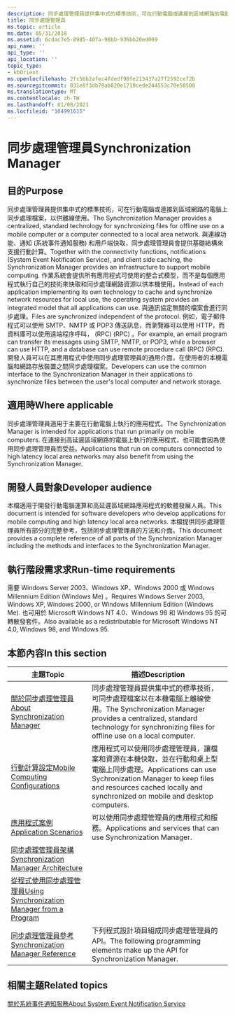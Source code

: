 ```yaml
---
description: 同步處理管理員提供集中式的標準技術，可在行動電腦或連接到區域網路的電腦上同步處理檔案，以供離線使用。
title: 同步處理管理員
ms.topic: article
ms.date: 05/31/2018
ms.assetid: 6cdac7e5-8985-407a-98bb-936bb20ed069
api_name: ''
api_type: ''
api_location: ''
topic_type:
- kbOrient
ms.openlocfilehash: 2fc56b2afec4fdedf98fe213437a27f2592ce72b
ms.sourcegitcommit: 831e8f3db78ab820e1710cede244553c70e50500
ms.translationtype: MT
ms.contentlocale: zh-TW
ms.lasthandoff: 01/08/2021
ms.locfileid: "104991615"
---
```

# <a name="synchronization-manager"></a><span data-ttu-id="ca231-103">同步處理管理員</span><span class="sxs-lookup"><span data-stu-id="ca231-103">Synchronization Manager</span></span>

## <a name="purpose"></a><span data-ttu-id="ca231-104">目的</span><span class="sxs-lookup"><span data-stu-id="ca231-104">Purpose</span></span>

<span data-ttu-id="ca231-105">同步處理管理員提供集中式的標準技術，可在行動電腦或連接到區域網路的電腦上同步處理檔案，以供離線使用。</span><span class="sxs-lookup"><span data-stu-id="ca231-105">The Synchronization Manager provides a centralized, standard technology for synchronizing files for offline use on a mobile computer or a computer connected to a local area network.</span></span> <span data-ttu-id="ca231-106">與連線功能、通知 (系統事件通知服務) 和用戶端快取，同步處理管理員會提供基礎結構來支援行動計算。</span><span class="sxs-lookup"><span data-stu-id="ca231-106">Together with the connectivity functions, notifications (System Event Notification Service), and client side caching, the Synchronization Manager provides an infrastructure to support mobile computing.</span></span> <span data-ttu-id="ca231-107">作業系統會提供所有應用程式可使用的整合式模型，而不是每個應用程式執行自己的技術來快取和同步處理網路資源以供本機使用。</span><span class="sxs-lookup"><span data-stu-id="ca231-107">Instead of each application implementing its own technology to cache and synchronize network resources for local use, the operating system provides an integrated model that all applications can use.</span></span> <span data-ttu-id="ca231-108">與通訊協定無關的檔案會進行同步處理。</span><span class="sxs-lookup"><span data-stu-id="ca231-108">Files are synchronized independent of the protocol.</span></span> <span data-ttu-id="ca231-109">例如，電子郵件程式可以使用 SMTP、NMTP 或 POP3 傳送訊息，而瀏覽器可以使用 HTTP，而資料庫可以使用遠端程序呼叫， (RPC)  (RPC) 。</span><span class="sxs-lookup"><span data-stu-id="ca231-109">For example, an email program can transfer its messages using SMTP, NMTP, or POP3, while a browser can use HTTP, and a database can use remote procedure call (RPC) (RPC).</span></span> <span data-ttu-id="ca231-110">開發人員可以在其應用程式中使用同步處理管理員的通用介面，在使用者的本機電腦和網路存放裝置之間同步處理檔案。</span><span class="sxs-lookup"><span data-stu-id="ca231-110">Developers can use the common interface to the Synchronization Manager in their applications to synchronize files between the user's local computer and network storage.</span></span>

## <a name="where-applicable"></a><span data-ttu-id="ca231-111">適用時</span><span class="sxs-lookup"><span data-stu-id="ca231-111">Where applicable</span></span>

<span data-ttu-id="ca231-112">同步處理管理員適用于主要在行動電腦上執行的應用程式。</span><span class="sxs-lookup"><span data-stu-id="ca231-112">The Synchronization Manager is intended for applications that run primarily on mobile computers.</span></span> <span data-ttu-id="ca231-113">在連接到高延遲區域網路的電腦上執行的應用程式，也可能會因為使用同步處理管理員而受益。</span><span class="sxs-lookup"><span data-stu-id="ca231-113">Applications that run on computers connected to high latency local area networks may also benefit from using the Synchronization Manager.</span></span>

## <a name="developer-audience"></a><span data-ttu-id="ca231-114">開發人員對象</span><span class="sxs-lookup"><span data-stu-id="ca231-114">Developer audience</span></span>

<span data-ttu-id="ca231-115">本檔適用于開發行動電腦運算和高延遲區域網路應用程式的軟體發展人員。</span><span class="sxs-lookup"><span data-stu-id="ca231-115">This document is intended for software developers who develop applications for mobile computing and high latency local area networks.</span></span> <span data-ttu-id="ca231-116">本檔提供同步處理管理員所有部分的完整參考，包括同步處理管理員的方法和介面。</span><span class="sxs-lookup"><span data-stu-id="ca231-116">This document provides a complete reference of all parts of the Synchronization Manager including the methods and interfaces to the Synchronization Manager.</span></span>

## <a name="run-time-requirements"></a><span data-ttu-id="ca231-117">執行階段需求求</span><span class="sxs-lookup"><span data-stu-id="ca231-117">Run-time requirements</span></span>

<span data-ttu-id="ca231-118">需要 Windows Server 2003、Windows XP、Windows 2000 或 Windows Millennium Edition (Windows Me) 。</span><span class="sxs-lookup"><span data-stu-id="ca231-118">Requires Windows Server 2003, Windows XP, Windows 2000, or Windows Millennium Edition (Windows Me).</span></span> <span data-ttu-id="ca231-119">也可用於 Microsoft Windows NT 4.0、Windows 98 和 Windows 95 的可轉散發套件。</span><span class="sxs-lookup"><span data-stu-id="ca231-119">Also available as a redistributable for Microsoft Windows NT 4.0, Windows 98, and Windows 95.</span></span>

## <a name="in-this-section"></a><span data-ttu-id="ca231-120">本節內容</span><span class="sxs-lookup"><span data-stu-id="ca231-120">In this section</span></span>



| <span data-ttu-id="ca231-121">主題</span><span class="sxs-lookup"><span data-stu-id="ca231-121">Topic</span></span>                                                                                       | <span data-ttu-id="ca231-122">描述</span><span class="sxs-lookup"><span data-stu-id="ca231-122">Description</span></span>                                                                                                                                         |
|---------------------------------------------------------------------------------------------|-----------------------------------------------------------------------------------------------------------------------------------------------------|
| [<span data-ttu-id="ca231-123">關於同步處理管理員</span><span class="sxs-lookup"><span data-stu-id="ca231-123">About Synchronization Manager</span></span>](syncmgr-about.md)<br/>                               | <span data-ttu-id="ca231-124">同步處理管理員提供集中式的標準技術，可同步處理檔案以在本機電腦上離線使用。</span><span class="sxs-lookup"><span data-stu-id="ca231-124">The Synchronization Manager provides a centralized, standard technology for synchronizing files for offline use on a local computer.</span></span><br/>     |
| [<span data-ttu-id="ca231-125">行動計算設定</span><span class="sxs-lookup"><span data-stu-id="ca231-125">Mobile Computing Configurations</span></span>](syncmgr-mobile-computing-configs.md)<br/>          | <span data-ttu-id="ca231-126">應用程式可以使用同步處理管理員，讓檔案和資源在本機快取，並在行動和桌上型電腦上同步處理。</span><span class="sxs-lookup"><span data-stu-id="ca231-126">Applications can use Sychronization Manager to keep files and resources cached locally and synchronized on mobile and desktop computers.</span></span><br/> |
| [<span data-ttu-id="ca231-127">應用程式案例</span><span class="sxs-lookup"><span data-stu-id="ca231-127">Application Scenarios</span></span>](syncmgr-app-scenarios.md)<br/>                               | <span data-ttu-id="ca231-128">可以使用同步處理管理員的應用程式和服務。</span><span class="sxs-lookup"><span data-stu-id="ca231-128">Applications and services that can use Synchronization Manager.</span></span><br/>                                                                          |
| [<span data-ttu-id="ca231-129">同步處理管理員架構</span><span class="sxs-lookup"><span data-stu-id="ca231-129">Synchronization Manager Architecture</span></span>](syncmgr-architecture.md)<br/>                 |                                                                                                                                                     |
| [<span data-ttu-id="ca231-130">從程式使用同步處理管理員</span><span class="sxs-lookup"><span data-stu-id="ca231-130">Using Synchronization Manager from a Program</span></span>](syncmgr-using-from-a-program.md)<br/> |                                                                                                                                                     |
| [<span data-ttu-id="ca231-131">同步處理管理員參考</span><span class="sxs-lookup"><span data-stu-id="ca231-131">Synchronization Manager Reference</span></span>](syncmgr-reference.md)<br/>                       | <span data-ttu-id="ca231-132">下列程式設計項目組成同步處理管理員的 API。</span><span class="sxs-lookup"><span data-stu-id="ca231-132">The following programming elements make up the API for Synchronization Manager.</span></span><br/>                                                          |



 

## <a name="related-topics"></a><span data-ttu-id="ca231-133">相關主題</span><span class="sxs-lookup"><span data-stu-id="ca231-133">Related topics</span></span>

<dl> <dt>

[<span data-ttu-id="ca231-134">關於系統事件通知服務</span><span class="sxs-lookup"><span data-stu-id="ca231-134">About System Event Notification Service</span></span>](../sens/about-system-event-notification-service.md)
</dt> </dl>

 

 

